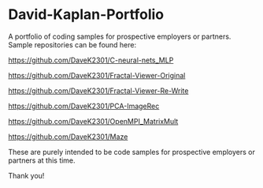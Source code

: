 # David-Kaplan-Portfolio
A portfolio of coding samples for prospective employers or partners.
Sample repositories can be found here:

https://github.com/DaveK2301/C-neural-nets_MLP

https://github.com/DaveK2301/Fractal-Viewer-Original

https://github.com/DaveK2301/Fractal-Viewer-Re-Write

https://github.com/DaveK2301/PCA-ImageRec

https://github.com/DaveK2301/OpenMPI_MatrixMult

https://github.com/DaveK2301/Maze

These are purely intended to be code samples for prospective employers or partners at this time.

Thank you!
